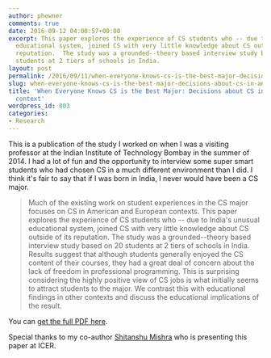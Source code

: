 ```yaml
---
author: phewner
comments: true
date: 2016-09-12 04:00:57+00:00
excerpt: This paper explores the experience of CS students who -- due to India's unusual
  educational system, joined CS with very little knowledge about CS outside of its
  reputation.  The study was a grounded--theory based interview study based on 20
  students at 2 tiers of schools in India.
layout: post
permalink: /2016/09/11/when-everyone-knows-cs-is-the-best-major-decisions-about-cs-in-an-indian-context/
slug: when-everyone-knows-cs-is-the-best-major-decisions-about-cs-in-an-indian-context
title: 'When Everyone Knows CS is the Best Major: Decisions about CS in an Indian
  context'
wordpress_id: 803
categories:
- Research
---
```


This is a publication of the study I worked on when I was a visiting professor at the  Indian Institute of Technology Bombay in the summer of 2014.  I had a lot of fun and the opportunity to interview some super smart students who had chosen CS in a much different environment than I did.  I think it's fair to say that if I was born in India, I never would have been a CS major.



<blockquote>
Much of the existing work on student experiences in the CS major focuses on CS in American and European contexts.  This paper  explores the experience of CS students who -- due to India's unusual educational system, joined CS with very little knowledge about CS outside of its reputation.  The study was a grounded--theory based interview study based on 20 students at 2 tiers of schools in India.  Results suggest that although students generally enjoyed the CS content of their courses, they had a great deal of concern about the lack of freedom in professional programming.  This is surprising considering the highly positive view of CS jobs is what initially seems to attract students to the major.  We contrast this with educational findings in other contexts and discuss the educational implications of the result.
</blockquote>



You can [get the full PDF here](/files/icer2016.pdf).

Special thanks to my co-author [Shitanshu Mishra](http://www.et.iitb.ac.in/~shitanshu) who is presenting this paper at ICER.
